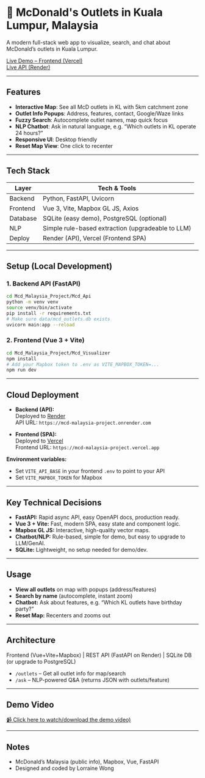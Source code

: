# 🍔 McDonald's Outlets in Kuala Lumpur, Malaysia

A modern full-stack web app to visualize, search, and chat about McDonald’s outlets in Kuala Lumpur.

[Live Demo – Frontend (Vercel)](https://mcd-malaysia-project.vercel.app)  
[Live API (Render)](https://mcd-malaysia-project.onrender.com/docs)

---

## Features

- **Interactive Map**: See all McD outlets in KL with 5km catchment zone
- **Outlet Info Popups**: Address, features, contact, Google/Waze links
- **Fuzzy Search**: Autocomplete outlet names, map quick focus
- **NLP Chatbot**: Ask in natural language, e.g. “Which outlets in KL operate 24 hours?”
- **Responsive UI**: Desktop friendly
- **Reset Map View**: One click to recenter

---

## Tech Stack

| Layer    | Tech & Tools                                         |
|----------|------------------------------------------------------|
| Backend  | Python, FastAPI, Uvicorn                             |
| Frontend | Vue 3, Vite, Mapbox GL JS, Axios                     |
| Database | SQLite (easy demo), PostgreSQL (optional)            |
| NLP      | Simple rule-based extraction (upgradeable to LLM)    |
| Deploy   | Render (API), Vercel (Frontend SPA)                  |

---

## Setup (Local Development)

### 1. Backend API (FastAPI)

```bash
cd Mcd_Malaysia_Project/Mcd_Api
python -m venv venv
source venv/bin/activate
pip install -r requirements.txt
# Make sure data/mcd_outlets.db exists
uvicorn main:app --reload
```

### 2. Frontend (Vue 3 + Vite)

```bash
cd Mcd_Malaysia_Project/Mcd_Visualizer
npm install
# Add your Mapbox token to .env as VITE_MAPBOX_TOKEN=...
npm run dev
```

---

## Cloud Deployment

- **Backend (API):**  
  Deployed to [Render](https://render.com/)  
  API URL: `https://mcd-malaysia-project.onrender.com`

- **Frontend (SPA):**  
  Deployed to [Vercel](https://vercel.com/)  
  Frontend URL: `https://mcd-malaysia-project.vercel.app`

**Environment variables:**

- Set `VITE_API_BASE` in your frontend `.env` to point to your API
- Set `VITE_MAPBOX_TOKEN` for Mapbox

---

## Key Technical Decisions

- **FastAPI:** Rapid async API, easy OpenAPI docs, production ready.
- **Vue 3 + Vite:** Fast, modern SPA, easy state and component logic.
- **Mapbox GL JS:** Interactive, high-quality vector maps.
- **Chatbot/NLP:** Rule-based, simple for demo, but easy to upgrade to LLM/GenAI.
- **SQLite:** Lightweight, no setup needed for demo/dev.

---

## Usage

- **View all outlets** on map with popups (address/features)
- **Search by name** (autocomplete, instant zoom)
- **Chatbot:** Ask about features, e.g. “Which KL outlets have birthday party?”
- **Reset Map:** Recenters and zooms out

---

## Architecture
Frontend (Vue+Vite+Mapbox)
          |
       REST API (FastAPI on Render)
          |
    SQLite DB (or upgrade to PostgreSQL)


- `/outlets` – Get all outlet info for map/search
- `/ask` – NLP-powered Q&A (returns JSON with outlets/feature)

---

## Demo Video

[📹 Click here to watch/download the demo video)](./videos/demo.mp4)

---

## Notes

- McDonald’s Malaysia (public info), Mapbox, Vue, FastAPI
- Designed and coded by Lorraine Wong
